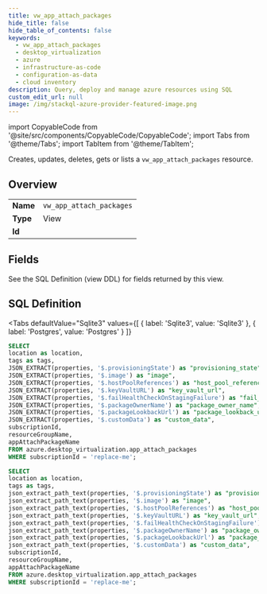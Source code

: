 ```yaml
--- 
title: vw_app_attach_packages
hide_title: false
hide_table_of_contents: false
keywords:
  - vw_app_attach_packages
  - desktop_virtualization
  - azure
  - infrastructure-as-code
  - configuration-as-data
  - cloud inventory
description: Query, deploy and manage azure resources using SQL
custom_edit_url: null
image: /img/stackql-azure-provider-featured-image.png
---
```


import CopyableCode from '@site/src/components/CopyableCode/CopyableCode';
import Tabs from '@theme/Tabs';
import TabItem from '@theme/TabItem';

Creates, updates, deletes, gets or lists a <code>vw_app_attach_packages</code> resource.

## Overview
<table><tbody>
<tr><td><b>Name</b></td><td><code>vw_app_attach_packages</code></td></tr>
<tr><td><b>Type</b></td><td>View</td></tr>
<tr><td><b>Id</b></td><td><CopyableCode code="azure.desktop_virtualization.vw_app_attach_packages" /></td></tr>
</tbody></table>

## Fields

See the SQL Definition (view DDL) for fields returned by this view.

## SQL Definition

<Tabs
defaultValue="Sqlite3"
values={[
{ label: 'Sqlite3', value: 'Sqlite3' },
{ label: 'Postgres', value: 'Postgres' }
]}
>
<TabItem value="Sqlite3">

```sql
SELECT
location as location,
tags as tags,
JSON_EXTRACT(properties, '$.provisioningState') as "provisioning_state",
JSON_EXTRACT(properties, '$.image') as "image",
JSON_EXTRACT(properties, '$.hostPoolReferences') as "host_pool_references",
JSON_EXTRACT(properties, '$.keyVaultURL') as "key_vault_url",
JSON_EXTRACT(properties, '$.failHealthCheckOnStagingFailure') as "fail_health_check_on_staging_failure",
JSON_EXTRACT(properties, '$.packageOwnerName') as "package_owner_name",
JSON_EXTRACT(properties, '$.packageLookbackUrl') as "package_lookback_url",
JSON_EXTRACT(properties, '$.customData') as "custom_data",
subscriptionId,
resourceGroupName,
appAttachPackageName
FROM azure.desktop_virtualization.app_attach_packages
WHERE subscriptionId = 'replace-me';
```

</TabItem>
<TabItem value="Postgres">

```sql
SELECT
location as location,
tags as tags,
json_extract_path_text(properties, '$.provisioningState') as "provisioning_state",
json_extract_path_text(properties, '$.image') as "image",
json_extract_path_text(properties, '$.hostPoolReferences') as "host_pool_references",
json_extract_path_text(properties, '$.keyVaultURL') as "key_vault_url",
json_extract_path_text(properties, '$.failHealthCheckOnStagingFailure') as "fail_health_check_on_staging_failure",
json_extract_path_text(properties, '$.packageOwnerName') as "package_owner_name",
json_extract_path_text(properties, '$.packageLookbackUrl') as "package_lookback_url",
json_extract_path_text(properties, '$.customData') as "custom_data",
subscriptionId,
resourceGroupName,
appAttachPackageName
FROM azure.desktop_virtualization.app_attach_packages
WHERE subscriptionId = 'replace-me';
```

</TabItem>
</Tabs>
